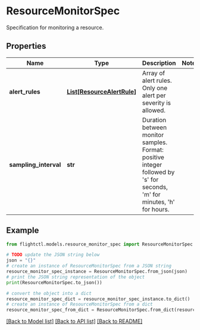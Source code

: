 # ResourceMonitorSpec

Specification for monitoring a resource.

## Properties

Name | Type | Description | Notes
------------ | ------------- | ------------- | -------------
**alert_rules** | [**List[ResourceAlertRule]**](ResourceAlertRule.md) | Array of alert rules. Only one alert per severity is allowed. | 
**sampling_interval** | **str** | Duration between monitor samples. Format: positive integer followed by &#39;s&#39; for seconds, &#39;m&#39; for minutes, &#39;h&#39; for hours. | 

## Example

```python
from flightctl.models.resource_monitor_spec import ResourceMonitorSpec

# TODO update the JSON string below
json = "{}"
# create an instance of ResourceMonitorSpec from a JSON string
resource_monitor_spec_instance = ResourceMonitorSpec.from_json(json)
# print the JSON string representation of the object
print(ResourceMonitorSpec.to_json())

# convert the object into a dict
resource_monitor_spec_dict = resource_monitor_spec_instance.to_dict()
# create an instance of ResourceMonitorSpec from a dict
resource_monitor_spec_from_dict = ResourceMonitorSpec.from_dict(resource_monitor_spec_dict)
```
[[Back to Model list]](../README.md#documentation-for-models) [[Back to API list]](../README.md#documentation-for-api-endpoints) [[Back to README]](../README.md)


